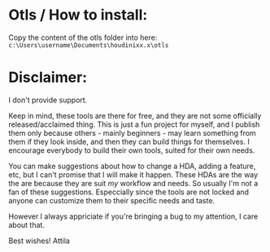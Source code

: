 # Otls / How to install:
Copy the content of the otls folder into here: `c:\Users\username\Documents\houdinixx.x\otls`

# Disclaimer:
I don't provide support.

Keep in mind, these tools are there for free, and they are not some officially released/acclaimed thing. This is just a fun project for myself, and I publish them only because others - mainly beginners - may learn something from them if they look inside, and then they can build things for themselves. I encourage everybody to build their own tools, suited for their own needs.

You can make suggestions about how to change a HDA, adding a feature, etc, but I can't promise that I will make it happen. These HDAs are the way the are because they are suit _my_ workflow and needs. So usually I'm not a fan of these suggestions. Especcially since the tools are not locked and anyone can customize them to their specific needs and taste.

However I always appriciate if you're bringing a bug to my attention, I care about that.

Best wishes!
Attila
